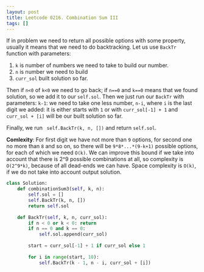 ```yaml
---
layout: post
title: Leetcode 0216. Combination Sum III
tags: []
---
```


If in problem we need to return all possible options with some property, usually it means that we need to do backtracking. Let us use `BackTr` function with parameters:

1. `k` is number of numbers we need to take to build our number.
2. `n` is number we need to build
3. `curr_sol` built solution so far.

Then if `n<0` of `k<0` we need to go back; if `n==0` and `k==0` means that we found solution, so we add it to our `self.sol`. Then we just run our `BackTr` with parameters: `k-1`: we need to take one less number, `n-i`, where `i` is the last digit we added: it is either starts with `1` or with `curr_sol[-1] + 1` and `curr_sol + [i]` will be our built solution so far.

Finally, we run ` self.BackTr(k, n, [])` and return `self.sol`.

**Comlexity**: For first digit we have not more than `9` options, for second one no more than `8` and so on, so there will be `9*8*...*(9-k+1)` possible options, for each of which we need `O(k)`. We can improve this bound if we take into account that there is 2^9 possible combinations at all, so complexity is `O(2^9*k)`, because of all dead-ends we can have. Space complexity is `O(k)`, if we do not take into account output solution.

```python
class Solution:
    def combinationSum3(self, k, n):
        self.sol = []
        self.BackTr(k, n, [])
        return self.sol
        
    def BackTr(self, k, n, curr_sol):
        if n < 0 or k < 0: return
        if n == 0 and k == 0:
            self.sol.append(curr_sol)
            
        start = curr_sol[-1] + 1 if curr_sol else 1
            
        for i in range(start, 10):
            self.BackTr(k - 1, n - i, curr_sol + [i])
```
